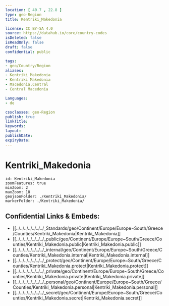 ```yaml
---
location: [ 40.7 , 22.8 ] 
type: geo-Region
title: Kentriki_Makedonia

license: CC BY-SA 4.0
source: https://datahub.io/core/country-codes
isDeleted: false
isReadOnly: false
draft: false
confidential: public

tags:
- geo/Country/Region
aliases:
- Kentriki_Makedonia
- Kentriki Makedonia
- Macedonia,Central
- Central Macedonia

Languages:
- de

cssclasses: geo-Region
publish: true
linkTitle: 
keywords: 
layout: 
publishDate: 
expiryDate: 
---
```


# Kentriki_Makedonia

```leaflet
id: Kentriki_Makedonia
zoomFeatures: true 
minZoom: 2 
maxZoom: 18
geojsonFolder: ./Kentriki_Makedonia/
markerFolder: ./Kentriki_Makedonia/
```


## Confidential Links & Embeds: 
- [[../../../../../../../_Standards/geo/Continent/Europe/Europe~South/Greece/Counties/Kentriki_Makedonia|Kentriki_Makedonia]] 
- [[../../../../../../../_public/geo/Continent/Europe/Europe~South/Greece/Counties/Kentriki_Makedonia.public|Kentriki_Makedonia.public]] 
- [[../../../../../../../_internal/geo/Continent/Europe/Europe~South/Greece/Counties/Kentriki_Makedonia.internal|Kentriki_Makedonia.internal]] 
- [[../../../../../../../_protect/geo/Continent/Europe/Europe~South/Greece/Counties/Kentriki_Makedonia.protect|Kentriki_Makedonia.protect]] 
- [[../../../../../../../_private/geo/Continent/Europe/Europe~South/Greece/Counties/Kentriki_Makedonia.private|Kentriki_Makedonia.private]] 
- [[../../../../../../../_personal/geo/Continent/Europe/Europe~South/Greece/Counties/Kentriki_Makedonia.personal|Kentriki_Makedonia.personal]] 
- [[../../../../../../../_secret/geo/Continent/Europe/Europe~South/Greece/Counties/Kentriki_Makedonia.secret|Kentriki_Makedonia.secret]] 

